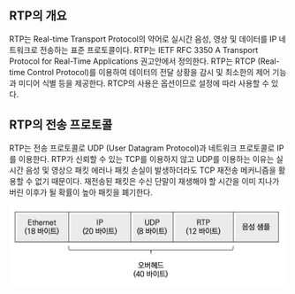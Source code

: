 ## RTP의 개요

RTP는 Real-time Transport Protocol의 약어로 실시간 음성, 영상 및 데이터를 IP 네트워크로 전송하는 표준 프로토콜이다. RTP는 IETF RFC 3350 A Transport Protocol for Real-Time Applications 권고안에서 정의한다. RTP는 RTCP (Real-time Control Protocol)를 이용하여 데이터의 전달 상황을 감시 및 최소한의 제어 기능과 미디어 식별 등을 제공한다. RTCP의 사용은 옵션이므로 설정에 따라 사용할 수 있다.

## RTP의 전송 프로토콜

RTP는 전송 프로토콜로 UDP (User Datagram Protocol)과 네트워크 프로토콜로 IP를 이용한다. RTP가 신뢰할 수 있는 TCP를 이용하지 않고 UDP를 이용하는 이유는 실시간 음성 및 영상으 패킷 에러나 패킷 손실이 발생하더라도 TCP 재전송 메커니즘을 활용할 수 없기 때문이다. 재전송된 패킷은 수신 단말이 재생해야 할 시간을 이미 지나가 버린 이후가 될 확률이 높아 패킷을 폐기한다.

![IP/UDP/RTP 헤더 크기](./image/28_1.png)

